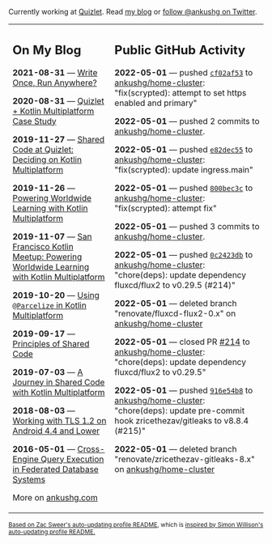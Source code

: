 Currently working at [Quizlet](https://quizlet.com/). Read [my blog](https://ankushg.com/) or [follow @ankushg on Twitter](https://twitter.com/ankushg).

<table><tr><td valign="top" width="40%">

## On My Blog
<!-- blog starts -->
**2021-08-31** — [Write Once, Run Anywhere?](https://ankushg.com/posts/write-once-run-anywhere-increment/)

**2020-08-31** — [Quizlet + Kotlin Multiplatform Case Study](https://ankushg.com/posts/quizlet-kotlin-multiplatform-case-study/)

**2019-11-27** — [Shared Code at Quizlet: Deciding on Kotlin Multiplatform](https://ankushg.com/posts/shared-code-kotlin-multiplatform/)

**2019-11-26** — [Powering Worldwide Learning with Kotlin Multiplatform](https://ankushg.com/speaking/droidcon-sf-2019)

**2019-11-07** — [San Francisco Kotlin Meetup: Powering Worldwide Learning with Kotlin Multiplatform](https://ankushg.com/speaking/sf-kotlin-meetup-2019)

**2019-10-20** — [Using `@Parcelize` in Kotlin Multiplatform](https://ankushg.com/posts/multiplatform-parcelize/)

**2019-09-17** — [Principles of Shared Code](https://ankushg.com/speaking/denver-startup-week-2019)

**2019-07-03** — [A Journey in Shared Code with Kotlin Multiplatform](https://ankushg.com/speaking/droidcon-berlin-2019)

**2018-08-03** — [Working with TLS 1.2 on Android 4.4 and Lower](https://ankushg.com/posts/tls-1.2-on-android/)

**2016-05-01** — [Cross-Engine Query Execution in Federated Database Systems](https://ankushg.com/projects/thesis)
<!-- blog ends -->
More on [ankushg.com](https://ankushg.com/)
</td><td valign="top" width="60%">

## Public GitHub Activity
<!-- githubActivity starts -->
**2022-05-01** — pushed [`cf02af53`](https://github.com/ankushg/home-cluster/commit/cf02af53ede851fd0d67c4737bcc3f121fca349b) to [ankushg/home-cluster](https://api.github.com/repos/ankushg/home-cluster): "fix(scrypted): attempt to set https enabled and primary"

**2022-05-01** — pushed 2 commits to [ankushg/home-cluster](https://api.github.com/repos/ankushg/home-cluster).

**2022-05-01** — pushed [`e82dec55`](https://github.com/ankushg/home-cluster/commit/e82dec5504293d9314306599261e72a489f11928) to [ankushg/home-cluster](https://api.github.com/repos/ankushg/home-cluster): "fix(scrypted): update ingress.main"

**2022-05-01** — pushed [`800bec3c`](https://github.com/ankushg/home-cluster/commit/800bec3c77041e0d41268e843ed76817728ccdd4) to [ankushg/home-cluster](https://api.github.com/repos/ankushg/home-cluster): "fix(scrypted): attempt fix"

**2022-05-01** — pushed 3 commits to [ankushg/home-cluster](https://api.github.com/repos/ankushg/home-cluster).

**2022-05-01** — pushed [`0c2423db`](https://github.com/ankushg/home-cluster/commit/0c2423db1e4314a0ad3d014328fc6c36be7529b6) to [ankushg/home-cluster](https://api.github.com/repos/ankushg/home-cluster): "chore(deps): update dependency fluxcd/flux2 to v0.29.5 (#214)"

**2022-05-01** — deleted branch "renovate/fluxcd-flux2-0.x" on [ankushg/home-cluster](https://api.github.com/repos/ankushg/home-cluster)

**2022-05-01** — closed PR [#214](https://github.com/ankushg/home-cluster/pull/214) to [ankushg/home-cluster](https://api.github.com/repos/ankushg/home-cluster): "chore(deps): update dependency fluxcd/flux2 to v0.29.5"

**2022-05-01** — pushed [`916e54b8`](https://github.com/ankushg/home-cluster/commit/916e54b896c7dd33326bce65f2a8e9153c8d8d8b) to [ankushg/home-cluster](https://api.github.com/repos/ankushg/home-cluster): "chore(deps): update pre-commit hook zricethezav/gitleaks to v8.8.4 (#215)"

**2022-05-01** — deleted branch "renovate/zricethezav-gitleaks-8.x" on [ankushg/home-cluster](https://api.github.com/repos/ankushg/home-cluster)
<!-- githubActivity ends -->
</td></tr></table>

<sub><a href="https://github.com/ZacSweers/ZacSweers">Based on Zac Sweer's auto-updating profile README</a>, which is <a href="https://simonwillison.net/2020/Jul/10/self-updating-profile-readme/">inspired by Simon Willison's auto-updating profile README.</a></sub>